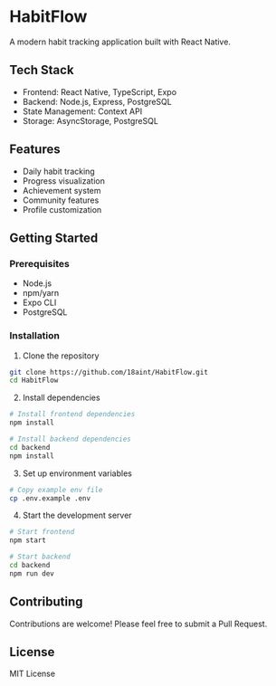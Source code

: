 # HabitFlow

A modern habit tracking application built with React Native.

## Tech Stack
- Frontend: React Native, TypeScript, Expo
- Backend: Node.js, Express, PostgreSQL
- State Management: Context API
- Storage: AsyncStorage, PostgreSQL

## Features
- Daily habit tracking
- Progress visualization
- Achievement system
- Community features
- Profile customization

## Getting Started

### Prerequisites
- Node.js
- npm/yarn
- Expo CLI
- PostgreSQL

### Installation
1. Clone the repository
```bash
git clone https://github.com/18aint/HabitFlow.git
cd HabitFlow
```

2. Install dependencies
```bash
# Install frontend dependencies
npm install

# Install backend dependencies
cd backend
npm install
```

3. Set up environment variables
```bash
# Copy example env file
cp .env.example .env
```

4. Start the development server
```bash
# Start frontend
npm start

# Start backend
cd backend
npm run dev
```

## Contributing
Contributions are welcome! Please feel free to submit a Pull Request.

## License
MIT License
